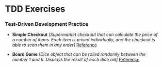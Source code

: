 # TDD Exercises
### Test-Driven Development Practice

* __Simple Checkout__ _[Supermarket checkout that can calculate the price of a number of items. Each item is priced individually, and the checkout is able to scan them in any order]_   [Reference](https://github.com/makersacademy/course/blob/main/tagging/simple_checkout.md)

* __Board Game__ _[Dice object that can be rolled randomly between the number 1 and 6. Displays the result of each dice roll]_   [Reference](https://github.com/makersacademy/course/blob/main/tagging/tdd_simple.md)